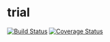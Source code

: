 # trial
[![Build Status](https://travis-ci.com/sesha14/trial.svg?branch=master)](https://travis-ci.com/sesha14/trial)
[![Coverage Status](https://coveralls.io/repos/github/sesha14/trial/badge.svg?branch=travis)](https://coveralls.io/github/sesha14/trial?branch=travis)

